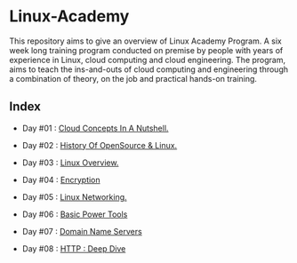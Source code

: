# Linux-Academy
This repository aims to give an overview of Linux Academy Program. A six week long training program conducted on premise by people with years of experience in Linux, cloud computing and cloud engineering.  The program, aims to teach the ins-and-outs of cloud computing and engineering through a combination of theory, on the job and practical hands-on training. 

## Index 
* Day #01 : [Cloud Concepts In A Nutshell.](https://mhumair.github.io/linux-academy/day_0/)

* Day #02 : [History Of OpenSource & Linux.](https://mhumair.github.io/linux-academy/day_1/)

* Day #03 : [Linux Overview.](https://mhumair.github.io/linux-academy/day_2/)

* Day #04 : [Encryption](https://mhumair.github.io/linux-academy/day_3/)

* Day #05 : [Linux Networking.](https://mhumair.github.io/linux-academy/day_4/)

* Day #06 : [Basic Power Tools](https://mhumair.github.io/linux-academy/day_5/)

* Day #07 : [Domain Name Servers](https://mhumair.github.io/linux-academy/day_6/)

* Day #08 : [HTTP : Deep Dive](https://mhumair.github.io/linux-academy/day_7/)
